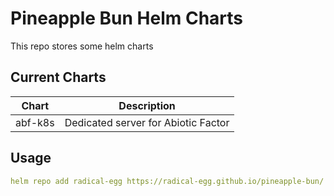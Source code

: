 # Pineapple Bun Helm Charts

This repo stores some helm charts

## Current Charts

| Chart    | Description                            |
| -------- | -------                                |
| abf-k8s  | Dedicated server for Abiotic Factor    |


## Usage

```yaml
helm repo add radical-egg https://radical-egg.github.io/pineapple-bun/
```